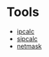 # Tools

- [ipcalc](https://github.com/kjokjo/ipcalc)
- [sipcalc](https://github.com/sii/sipcalc)
- [netmask](https://github.com/tlby/netmask)